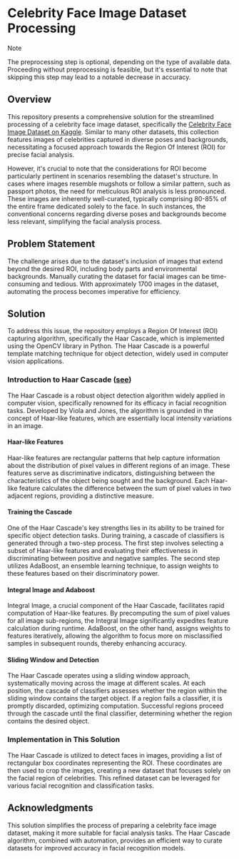 # Celebrity Face Image Dataset Processing

> [!NOTE]  
> The preprocessing step is optional, depending on the type of available data. Proceeding without preprocessing is feasible, but it's essential to note that skipping this step may lead to a notable decrease in accuracy.

## Overview

This repository presents a comprehensive solution for the streamlined processing of a celebrity face image dataset, specifically the [Celebrity Face Image Dataset on Kaggle](https://www.kaggle.com/datasets/vishesh1412/celebrity-face-image-dataset). Similar to many other datasets, this collection features images of celebrities captured in diverse poses and backgrounds, necessitating a focused approach towards the Region Of Interest (ROI) for precise facial analysis.

However, it's crucial to note that the considerations for ROI become particularly pertinent in scenarios resembling the dataset's structure. In cases where images resemble mugshots or follow a similar pattern, such as passport photos, the need for meticulous ROI analysis is less pronounced. These images are inherently well-curated, typically comprising 80-85% of the entire frame dedicated solely to the face. In such instances, the conventional concerns regarding diverse poses and backgrounds become less relevant, simplifying the facial analysis process.

## Problem Statement

The challenge arises due to the dataset's inclusion of images that extend beyond the desired ROI, including body parts and environmental backgrounds. Manually curating the dataset for facial images can be time-consuming and tedious. With approximately 1700 images in the dataset, automating the process becomes imperative for efficiency.

## Solution

To address this issue, the repository employs a Region Of Interest (ROI) capturing algorithm, specifically the Haar Cascade, which is implemented using the OpenCV library in Python. The Haar Cascade is a powerful template matching technique for object detection, widely used in computer vision applications.

### Introduction to Haar Cascade ([see](https://github.com/opencv/opencv/tree/master/data/haarcascades))

The Haar Cascade is a robust object detection algorithm widely applied in computer vision, specifically renowned for its efficacy in facial recognition tasks. Developed by Viola and Jones, the algorithm is grounded in the concept of Haar-like features, which are essentially local intensity variations in an image.

#### Haar-like Features

Haar-like features are rectangular patterns that help capture information about the distribution of pixel values in different regions of an image. These features serve as discriminative indicators, distinguishing between the characteristics of the object being sought and the background. Each Haar-like feature calculates the difference between the sum of pixel values in two adjacent regions, providing a distinctive measure.

#### Training the Cascade

One of the Haar Cascade's key strengths lies in its ability to be trained for specific object detection tasks. During training, a cascade of classifiers is generated through a two-step process. The first step involves selecting a subset of Haar-like features and evaluating their effectiveness in discriminating between positive and negative samples. The second step utilizes AdaBoost, an ensemble learning technique, to assign weights to these features based on their discriminatory power.

#### Integral Image and Adaboost

Integral Image, a crucial component of the Haar Cascade, facilitates rapid computation of Haar-like features. By precomputing the sum of pixel values for all image sub-regions, the Integral Image significantly expedites feature calculation during runtime. AdaBoost, on the other hand, assigns weights to features iteratively, allowing the algorithm to focus more on misclassified samples in subsequent rounds, thereby enhancing accuracy.

#### Sliding Window and Detection

The Haar Cascade operates using a sliding window approach, systematically moving across the image at different scales. At each position, the cascade of classifiers assesses whether the region within the sliding window contains the target object. If a region fails a classifier, it is promptly discarded, optimizing computation. Successful regions proceed through the cascade until the final classifier, determining whether the region contains the desired object.

### Implementation in This Solution

The Haar Cascade is utilized to detect faces in images, providing a list of rectangular box coordinates representing the ROI. These coordinates are then used to crop the images, creating a new dataset that focuses solely on the facial region of celebrities. This refined dataset can be leveraged for various facial recognition and classification tasks.

## Acknowledgments

This solution simplifies the process of preparing a celebrity face image dataset, making it more suitable for facial analysis tasks. The Haar Cascade algorithm, combined with automation, provides an efficient way to curate datasets for improved accuracy in facial recognition models.